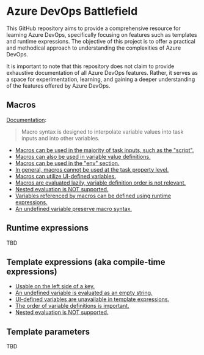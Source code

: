 # Azure DevOps Battlefield

This GitHub repository aims to provide a comprehensive resource for learning Azure DevOps, specifically focusing on features such as templates and runtime expressions. The objective of this project is to offer a practical and methodical approach to understanding the complexities of Azure DevOps.

It is important to note that this repository does not claim to provide exhaustive documentation of all Azure DevOps features. Rather, it serves as a space for experimentation, learning, and gaining a deeper understanding of the features offered by Azure DevOps.

## Macros

[Documentation](https://learn.microsoft.com/en-us/azure/devops/pipelines/process/variables?view=azure-devops&tabs=yaml%2Cbatch#macro-syntax-variables):

> Macro syntax is designed to interpolate variable values into task inputs and into other variables.

- [Macros can be used in the majority of task inputs, such as the "script".](macros.md#macros-can-be-used-in-the-majority-of-task-inputs-such-as-the-script)
- [Macros can also be used in variable value definitions.](macros.md#macros-can-also-be-used-in-variable-value-definitions)
- [Macros can be used in the "env" section.](macros.md#macros-can-be-used-in-the-env-section)
- [In general, macros cannot be used at the task property level.](macros.md#in-general-macros-cannot-be-used-at-the-task-property-level)
- [Macros can utilize UI-defined variables.](macros.md#macros-can-utilize-ui-defined-variables)
- [Macros are evaluated lazily, variable definition order is not relevant.](macros.md#macros-are-evaluated-lazily-variable-definition-order-is-not-relevant)
- [Nested evaluation is NOT supported.](macros.md#nested-expansion-is-supported)
- [Variables referenced by macros can be defined using runtime expressions.](macros.md#variables-referenced-by-macros-can-be-defined-using-runtime-expressions)
- [An undefined variable preserve macro syntax.](macros.md#undefined-variables-preserve-macro-syntax)

## Runtime expressions

TBD

## Template expressions (aka compile-time expressions)

- [Usable on the left side of a key.](template-expressions.md#usable-on-the-left-side-of-a-key)
- [An undefined variable is evaluated as an empty string.](template-expressions.md#an-undefined-variable-is-evaluated-as-an-empty-string)
- [UI-defined variables are unavailable in template expressions.](template-expressions.md#ui-defined-variables-are-unavailable-in-template-expressions)
- [The order of variable definitions is important.](template-expressions.md#the-order-of-variable-definitions-is-important)
- [Nested evaluation is NOT supported.](template-expressions.md#nested-evaluation-is-not-supported)

## Template parameters

TBD
